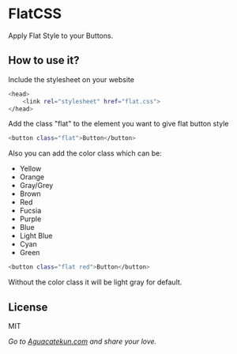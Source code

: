 # FlatCSS

Apply Flat Style to your Buttons.

## How to use it?

Include the stylesheet on your website

```sh
<head>
    <link rel="stylesheet" href="flat.css">
</head>
```
Add the class "flat" to the element you want to give flat button style

```sh
<button class="flat">Button</button>
```

Also you can add the color class which can be:
* Yellow
* Orange
* Gray/Grey
* Brown
* Red
* Fucsia
* Purple
* Blue
* Light Blue
* Cyan
* Green

```sh
<button class="flat red">Button</button>
```

Without the color class it will be light gray for default.

License
----
MIT

*Go to [Aguacatekun.com](https://aguacatekun.com) and share your love.*
